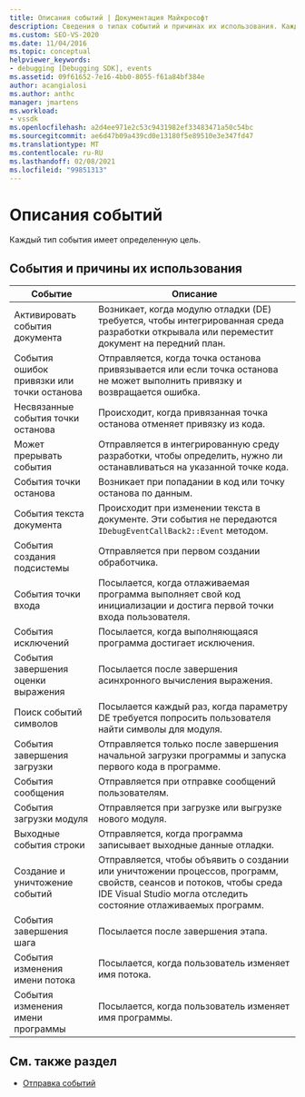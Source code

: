 ```yaml
---
title: Описания событий | Документация Майкрософт
description: Сведения о типах событий и причинах их использования. Каждый тип события имеет определенную цель.
ms.custom: SEO-VS-2020
ms.date: 11/04/2016
ms.topic: conceptual
helpviewer_keywords:
- debugging [Debugging SDK], events
ms.assetid: 09f61652-7e16-4bb0-8055-f61a84bf384e
author: acangialosi
ms.author: anthc
manager: jmartens
ms.workload:
- vssdk
ms.openlocfilehash: a2d4ee971e2c53c9431982ef33483471a50c54bc
ms.sourcegitcommit: ae6d47b09a439cd0e13180f5e89510e3e347fd47
ms.translationtype: MT
ms.contentlocale: ru-RU
ms.lasthandoff: 02/08/2021
ms.locfileid: "99851313"
---
```

# <a name="event-descriptions"></a>Описания событий
Каждый тип события имеет определенную цель.

## <a name="events-and-the-reasons-for-their-use"></a>События и причины их использования

|Событие|Описание|
|-----------|-----------------|
|Активировать события документа|Возникает, когда модулю отладки (DE) требуется, чтобы интегрированная среда разработки открывала или переместит документ на передний план.|
|События ошибок привязки или точки останова|Отправляется, когда точка останова привязывается или если точка останова не может выполнить привязку и возвращается ошибка.|
|Несвязанные события точки останова|Происходит, когда привязанная точка останова отменяет привязку из кода.|
|Может прерывать события|Отправляется в интегрированную среду разработки, чтобы определить, нужно ли останавливаться на указанной точке кода.|
|События точки останова|Возникает при попадании в код или точку останова по данным.|
|События текста документа|Происходит при изменении текста в документе. Эти события не передаются `IDebugEventCallBack2::Event` методом.|
|События создания подсистемы|Отправляется при первом создании обработчика.|
|События точки входа|Посылается, когда отлаживаемая программа выполняет свой код инициализации и достига первой точки входа пользователя.|
|События исключений|Посылается, когда выполняющаяся программа достигает исключения.|
|События завершения оценки выражения|Посылается после завершения асинхронного вычисления выражения.|
|Поиск событий символов|Посылается каждый раз, когда параметру DE требуется попросить пользователя найти символы для модуля.|
|События завершения загрузки|Отправляется только после завершения начальной загрузки программы и запуска первого кода в программе.|
|События сообщения|Отправляется при отправке сообщений пользователям.|
|События загрузки модуля|Отправляется при загрузке или выгрузке нового модуля.|
|Выходные события строки|Отправляется, когда программа записывает выходные данные отладки.|
|Создание и уничтожение событий|Отправляется, чтобы объявить о создании или уничтожении процессов, программ, свойств, сеансов и потоков, чтобы среда IDE Visual Studio могла отследить состояние отлаживаемых программ.|
|События завершения шага|Посылается после завершения этапа.|
|События изменения имени потока|Посылается, когда пользователь изменяет имя потока.|
|События изменения имени программы|Посылается, когда пользователь изменяет имя программы.|

## <a name="see-also"></a>См. также раздел
- [Отправка событий](../../extensibility/debugger/sending-events.md)
